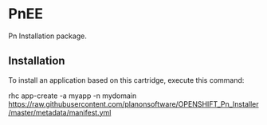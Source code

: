 PnEE
====

Pn Installation package.

Installation
------------
To install an application based on this cartridge, execute this command:

rhc app-create -a myapp -n mydomain https://raw.githubusercontent.com/planonsoftware/OPENSHIFT_Pn_Installer/master/metadata/manifest.yml
